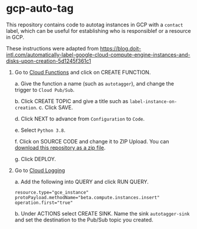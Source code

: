 # gcp-auto-tag

This repository contains code to autotag instances in GCP with a `contact` label, which can be
useful for establishing who is responsiblef or a resource in GCP.

These instructions were adapted from https://blog.doit-intl.com/automatically-label-google-cloud-compute-engine-instances-and-disks-upon-creation-5d1245f361c1

1.  Go to [Cloud Functions](https://console.cloud.google.com/functions/list) and click on CREATE FUNCTION.

    a.  Give the function a name (such as `autotagger`), and change the trigger to `Cloud Pub/Sub`.
    
    b.  Click CREATE TOPIC and give a title such as `label-instance-on-creation`.
    c.  Click SAVE.
    
    d.  Click NEXT to advance from `Configuration` to `Code`.
    
    e.  Select `Python 3.8`.
    
    f.  Click on SOURCE CODE and change it to ZIP Upload.  You can [download this repository as a zip file](https://github.com/schmmd/gcp-auto-tag/archive/refs/heads/main.zip).
    
    g.  Click DEPLOY.

2.  Go to [Cloud Logging](https://console.cloud.google.com/logs)

    a.  Add the following into QUERY and click RUN QUERY.

        resource.type="gce_instance"
        protoPayload.methodName="beta.compute.instances.insert"
        operation.first="true"

    b.  Under ACTIONS select CREATE SINK.  Name the sink `autotagger-sink` and set the destination
        to the Pub/Sub topic you created.
